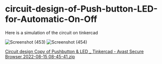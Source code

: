 # circuit-design-of-Push-button-LED-for-Automatic-On-Off
Here is a simulation of the circuit on tinkercad

![Screenshot (453)](https://user-images.githubusercontent.com/110418677/184582468-aba92592-d00e-426f-bd61-2809fa7d16c7.png)
![Screenshot (454)](https://user-images.githubusercontent.com/110418677/184582473-7e083773-c8fb-4baa-b37b-d74aecd74b62.png)

[Circuit design Copy of Pushbutton & LED _ Tinkercad - Avast Secure Browser 2022-08-15 08-45-41.zip](https://github.com/AtheerZakri/circuit-design-of-Push-button-LED-for-Automatic-On-Off/files/9335391/Circuit.design.Copy.of.Pushbutton.LED._.Tinkercad.-.Avast.Secure.Browser.2022-08-15.08-45-41.zip)

